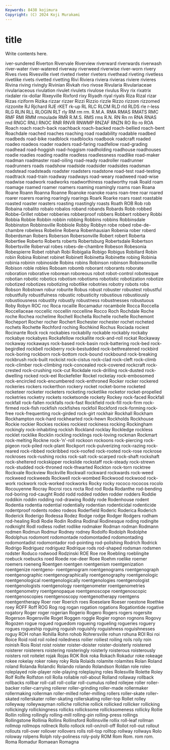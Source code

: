```yaml
---
Keywords: 8438 kojimura
Copyright: (C) 2024 Koji Murakami
---
```


# title

Write contents here.



iver-sundered Riverton Rivervale Riverview riverward riverwards riverwash river-water river-watered
riverway riverweed riverwise river-worn rivery Rives rives Rivesville rivet riveted
riveter riveters rivethead riveting rivetless rivetlike rivets rivetted rivetting Rivi
Riviera riviera rivieras riviere rivieres Rivina riving rivingly Rivinian Rivkah
rivo rivose Rivularia Rivulariaceae rivulariaceous rivulation rivulet rivulets rivulose rivulus
Rivy rix rixatrix rixdaler rix-dollar Rixeyville Rixford rixy Riyadh riyal
riyals Riza Rizal rizar Rizas riziform Rizika rizzar rizzer Rizzi
Rizzio rizzle Rizzo rizzom rizzomed rizzonite RJ Rjchard RJE rKET
rk-up RL RLC RLCM RLD rld RLDS rle r-less RLG
RLIN RLL RLOGIN RLT rly RM rm rm. R.M.A. RMA
RMAS RMATS RMC RMF RMI RMM rmoulade RMR R.M.S. RMS
rms R.N. RN Rn rn RNA RNAS rnd RNGC RNLI
RNOC RNR RNVR RNWMP RNZAF RNZN RO Ro ro ROA
Roach roach roach-back roachback roach-backed roach-bellied roach-bent Roachdale roached roaches
roaching road roadability roadable roadbed roadbeds road-bike roadblock roadblocks roadbook
roadcraft roaded roadeo roadeos roader roaders road-faring roadfellow road-grading roadhead
road-hoggish road-hoggism roadholding roadhouse roadhouses roadie roadies roading roadite roadless
roadlessness roadlike road-maker roadman roadmaster road-oiling road-ready roadroller roadrunner roadrunners
roads roadshow roadside roadsider roadsides roadsman roadstead roadsteads roadster roadsters
roadstone road-test road-testing roadtrack road-train roadway roadways road-weary roadweed road-wise
roadwise roadwork roadworks roadworthiness roadworthy roak Roald roam roamage roamed
roamer roamers roaming roamingly roams roan Roana Roane Roann Roanna
Roanne Roanoke roanoke roans roan-tree roar roared roarer roarers roaring
roaringly roarings Roark Roarke roars roast roastable roasted roaster roasters
roasting roastingly roasts Roath ROB Rob rob Robaina robalito robalo
robalos roband robands Robards Robb robbed Robbe-Grillet robber robberies robberproof
robbers Robbert robbery Robbi Robbia Robbie Robbin robbin robbing Robbins
robbins Robbinsdale Robbinston Robbinsville Robbiole Robby Robbyn robe robed robe-de-chambre
robeless Robeline Robena Robenhausian Robenia rober roberd Roberdsman Robers Roberson
Robersonville Robert robert Roberta Robertlee Roberto Roberts roberts Robertsburg Robertsdale
Robertson Robertsville Roberval robes robes-de-chambre Robeson Robesonia Robespierre Robet robhah
Robi Robigalia Robigo Robigus Robillard Robin robin Robina Robinet robinet
Robinett Robinetta Robinette robing Robinia robinia robinin robinoside Robins robins
Robinson robinson Robinsonville Robison roble robles Roboam robomb roborant roborants
roborate roboration roborative roborean roboreous robot robot-control robotesque robotian robotic
robotics robotism robotisms robotistic robotization robotize robotized robotizes robotizing robotlike
robotries robotry robots robs Robson Robstown robur roburite Robus robust
robuster robustest robustful robustfully robustfulness robustic robusticity robustious robustiously robustiousness
robustity robustly robustness robustnesses robustuous Roby Robyn ROC roc Roca
rocaille Rocamadur rocambole Rocca Roccella Roccellaceae roccellic roccellin roccelline Rocco
Roch Rochdale Roche roche Rochea rochelime Rochell Rochella Rochelle rochelle
Rochemont Rocheport Rocher rocher Rochert Rochester rochester rochet rocheted rochets
Rochette Rochford roching Rochkind Rochus Rociada rociest Rocinante Rock rock
rockabies rockabilly rockable rockably rockaby rockabye rockabyes Rockafellow rockallite rock-and-roll
rockat Rockaway rockaway rockaways rock-based rock-basin rock-battering rock-bed rock-begirdled rockbell
rockberry rock-bestudded rock-bethreatened rockbird rock-boring rockborn rock-bottom rock-bound rockbound rock-breaking
rockbrush rock-built rockcist rock-cistus rock-clad rock-cleft rock-climb rock-climber rock-climbing rock-concealed
rock-covered rockcraft rock-crested rock-crushing rock-cut Rockdale rock-drilling rock-dusted rock-dwelling rocked
rock-eel Rockefeller Rockel rockelay rock-embosomed rock-encircled rock-encumbered rock-enthroned Rocker rocker
rockered rockeries rockers rockerthon rockery rocket rocket-borne rocketed rocketeer rocketer
rocketers rocketing rocketlike rocketor rocket-propelled rocketries rocketry rockets rocketsonde rockety
Rockey rock-faced Rockfall rockfall rock-fallen rockfalls rock-fast Rockfield rock-fill rock-firm
rock-firmed rock-fish rockfish rockfishes rockfoil Rockford rock-forming rock-free rock-frequenting rock-girded
rock-girt rockhair Rockhall Rockham Rockhampton rock-hard rockhearted rock-hewn Rockholds Rockhouse
Rockie rockier Rockies rockies rockiest rockiness rocking Rockingham rockingly rock-inhabiting
rockish Rockland rocklay Rockledge rockless rocklet rocklike Rocklin rockling rocklings
rock-loving rockman Rockmart rock-melting Rockne rock-'n'-roll rockoon rockoons rock-piercing rock-pigeon
rock-piled rock-plant Rockport rock-pulverizing rock-razing rock-reared rock-ribbed rockribbed rock-roofed rock-rooted
rock-rose rockrose rockroses rock-rushing rocks rock-salt rock-scarped rock-shaft rockshaft rock-sheltered
rockskipper rockslide rockstaff rock-steady rock-strewn rock-studded rock-throned rock-thwarted Rockton rock-torn
rocktree Rockvale Rockview Rockville Rockwall rockward rockwards rock-weed rockweed rockweeds
Rockwell rock-wombed Rockwood rockwood rock-work rockwork rock-worked rockworks Rocky rocky
rococo rococos rocolo Rocouyenne Rocray Rocroi rocs rocta Rod rod
Roda Rodanthe rod-bending rod-boring rod-caught Rodd rodd rodded rodden rodder
rodders Roddie roddikin roddin rodding rod-drawing Roddy rode Rodenhouse rodent
Rodentia rodentia rodential rodentially rodentian rodenticidal rodenticide rodentproof rodents rodeo
rodeos Roderfield Roderic Roderica Roderich Roderick Roderigo Rodessa Rodez Rodge
rodge Rodger Rodgers rodham rod-healing Rodi Rodie Rodin Rodina Rodinal
Rodinesque roding rodingite rodknight Rodl rodless rodlet rodlike rodmaker Rodman
rodman Rodmann rodmen Rodmun Rodmur Rodney rodney Rodolfo Rodolph Rodolphe
Rodolphus rodomont rodomontade rodomontaded rodomontading rodomontadist rodomontador rod-pointing rod-polishing Rodrich
Rodrick Rodrigo Rodriguez rodriguez Rodrique rods rod-shaped rodsman rodsmen rodster
Roduco rodwood Rodzinski ROE Roe roe Roebling roeblingite roebuck roebucks
roed Roede roe-deer Roee Roehm roelike roemer roemers roeneng Roentgen
roentgen roentgenism roentgenization roentgenize roentgeno- roentgenogram roentgenograms roentgenograph roentgenographic roentgenographically
roentgenography roentgenologic roentgenological roentgenologically roentgenologies roentgenologist roentgenologists roentgenology roentgenometer roentgenometries
roentgenometry roentgenopaque roentgenoscope roentgenoscopic roentgenoscopies roentgenoscopy roentgenotherapy roentgens roentgentherapy Roer
roer Roerich roes Roeselare Roeser roestone Roethke roey ROFF Roff
ROG Rog rog rogan rogation rogations Rogationtide rogative rogatory Roger
roger rogerian Rogerio Rogero Rogers rogers rogersite Rogerson Rogersville Roget
Roggen roggle Rogier rognon rognons Rogovy Rogozen rogue rogued roguedom
rogueing rogueling rogueries roguery rogues rogueship roguing roguish roguishly roguishness
roguishnesses roguy ROH rohan Rohilla Rohn rohob Rohrersville rohun rohuna
ROI Roi roi Roice Roid roid roil roiled roiledness roilier
roiliest roiling roils roily roin roinish Rois Roist roist roister
roister-doister roister-doisterly roistered roisterer roisterers roistering roisteringly roisterly roisterous roisterously
roisters roit roitelet rojak Rojas ROK Rok roka Rokach Rokadur
roke rokeage rokee rokelay roker rokey roky Rola Rolaids rolamite
rolamites Rolan Roland roland Rolanda Rolandic Rolando rolando Rolandson Roldan
role roleo roleplayed role-player role-playing roleplaying roles Rolesville Rolette Roley
Rolf Rolfe Rolfston roll Rolla rollable roll-about Rolland rollaway rollback
rollbacks rollbar roll-call roll-collar roll-cumulus rolled rollejee roller roller-backer roller-carrying
rollerer roller-grinding roller-made rollermaker rollermaking rollerman roller-milled roller-milling rollers roller-skate
roller-skated rollerskater roller-skating rollerskating roller-top Rollet rolley rolleyway rolleywayman rolliche
rollichie rollick rollicked rollicker rollicking rollickingly rollickingness rollicks rollicksome rollicksomeness
rollicky Rollie Rollin rolling rollingly rolling-mill rolling-pin rolling-press rollings Rollingstone
Rollinia Rollins Rollinsford Rollinsville rollix roll-leaf rollman rollmop rollmops rollneck
Rollo rollock roll-on/roll-off Rollot roll-out rollout rollouts roll-over rollover rollovers
rolls roll-top rolltop rollway rollways Rolo roloway rolpens Rolph roly-poliness
roly-poly ROM Rom Rom. rom rom. Roma Romadur Romaean Romagna
